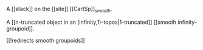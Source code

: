 

A [[stack]] on the [[site]] [[CartSp]]${}_{smooth}$.

A [[n-truncated object in an (infinity,1)-topos|1-truncated]] [[smooth infinity-groupoid]].

[[!redirects smooth groupoids]]

